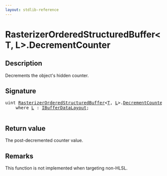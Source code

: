 ```yaml
---
layout: stdlib-reference
---
```


# RasterizerOrderedStructuredBuffer\<T, L\>\.DecrementCounter

## Description

Decrements the object's hidden counter.



## Signature 

<pre>
<span class="code_keyword">uint</span> <a href="index.html" class="code_type">RasterizerOrderedStructuredBuffer</a>&lt;<a href="index.html#typeparam-T" class="code_type">T</a>, <a href="index.html#typeparam-L" class="code_type">L</a>&gt;.<a href="decrementcounter-09.html">DecrementCounter</a>()
    <span class='code_keyword'>where</span> <a href="index.html#typeparam-L" class="code_type">L</a> : <a href="../../interfaces/ibufferdatalayout-017b/index.html" class="code_type">IBufferDataLayout</a>;

</pre>

## Return value
The post-decremented counter value.

## Remarks

This function is not implemented when targeting non-HLSL.


